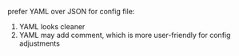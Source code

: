 prefer YAML over JSON for config file:
1. YAML looks cleaner
2. YAML may add comment, which is more user-friendly for config adjustments
